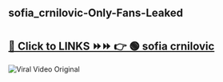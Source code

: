
 ## sofia_crnilovic-Only-Fans-Leaked

# <h2><a href="https://clipsfans.com/sofia_crnilovic&ref=git">🔗 Click to LINKS ⏩⏩ 👉 🟢 sofia crnilovic </a></h2>

<a href="https://clipsfans.com/sofia_crnilovic&ref=git" rel="nofollow" data-target="animated-image.originalLink"><img src="https://i.ibb.co.com/xMMVF88/686577567.gif" alt="Viral Video Original" style="max-width: 100%; display: inline-block;" data-target="animated-image.originalImage"></a>

